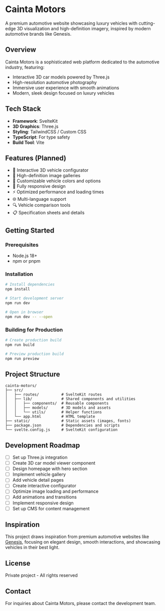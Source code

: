 # Cainta Motors

A premium automotive website showcasing luxury vehicles with cutting-edge 3D visualization and high-definition imagery, inspired by modern automotive brands like Genesis.

## Overview

Cainta Motors is a sophisticated web platform dedicated to the automotive industry, featuring:
- Interactive 3D car models powered by Three.js
- High-resolution automotive photography
- Immersive user experience with smooth animations
- Modern, sleek design focused on luxury vehicles

## Tech Stack

- **Framework**: SvelteKit
- **3D Graphics**: Three.js
- **Styling**: TailwindCSS / Custom CSS
- **TypeScript**: For type safety
- **Build Tool**: Vite

## Features (Planned)

- 🚗 Interactive 3D vehicle configurator
- 📸 High-definition image galleries
- 🎨 Customizable vehicle colors and options
- 📱 Fully responsive design
- ⚡ Optimized performance and loading times
- 🌐 Multi-language support
- 🔍 Vehicle comparison tools
- 📋 Specification sheets and details

## Getting Started

### Prerequisites

- Node.js 18+ 
- npm or pnpm

### Installation

```bash
# Install dependencies
npm install

# Start development server
npm run dev

# Open in browser
npm run dev -- --open
```

### Building for Production

```bash
# Create production build
npm run build

# Preview production build
npm run preview
```

## Project Structure

```
cainta-motors/
├── src/
│   ├── routes/          # SvelteKit routes
│   ├── lib/             # Shared components and utilities
│   │   ├── components/  # Reusable components
│   │   ├── models/      # 3D models and assets
│   │   └── utils/       # Helper functions
│   └── app.html         # HTML template
├── static/              # Static assets (images, fonts)
├── package.json         # Dependencies and scripts
└── svelte.config.js     # SvelteKit configuration
```

## Development Roadmap

- [ ] Set up Three.js integration
- [ ] Create 3D car model viewer component
- [ ] Design homepage with hero section
- [ ] Implement vehicle gallery
- [ ] Add vehicle detail pages
- [ ] Create interactive configurator
- [ ] Optimize image loading and performance
- [ ] Add animations and transitions
- [ ] Implement responsive design
- [ ] Set up CMS for content management

## Inspiration

This project draws inspiration from premium automotive websites like [Genesis](https://genesis.com), focusing on elegant design, smooth interactions, and showcasing vehicles in their best light.

## License

Private project - All rights reserved

## Contact

For inquiries about Cainta Motors, please contact the development team.
